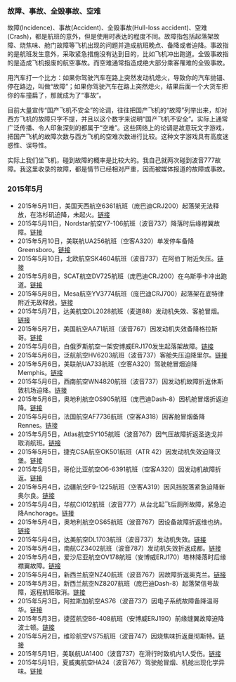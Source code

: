 ### 故障、事故、全毁事故、空难

故障(Incidence)、事故(Accident)、全毁事故(Hull-loss accident)、空难(Crash)，都是航班的意外，但是使用时表达的程度不同。故障指包括起落架故障、烧焦味、舱门故障等飞机出现的问题并造成航班晚点、备降或者迫降。事故指的是航班发生意外，采取紧急措施没有达到目的，比如飞机冲出跑道。全毁事故指的是造成飞机报废的航空事故。而空难通常指造成绝大部分乘客罹难的全毁事故。

用汽车打一个比方：如果你驾驶汽车在路上突然发动机熄火，导致你的汽车抛锚、停在路边，叫做“故障”；如果你驾驶汽车在路上突然熄火，结果后面一个大货车把你的车撞扁了，那就成为了“事故”。

目前大量宣传“国产飞机不安全”的论调，往往把国产飞机的“故障”列举出来，却对西方飞机的故障只字不提，并且以这个数字来说明“国产飞机不安全”。实际上通常广泛传播、令人印象深刻的都属于“空难”。这些网络上的论调是故意玩文字游戏，把国产飞机的故障次数与西方飞机的空难次数进行比较。这种文字游戏具有高度迷惑性、误导性。

实际上我们坐飞机，碰到故障的概率是比较大的。我自己就两次碰到波音777故障。我这里收录的故障，都是情节已经相对严重，因而被媒体报道的故障或事故。

### 2015年5月

- 2015年5月11日，美国天西航空6361航班（庞巴迪CRJ200）起落架无法释放，在洛杉矶迫降，未起火。[链接](http://www.caac.com.cn/news/74191.html)
- 2015年5月11日，Nordstar航空Y7-106航班（波音737）降落时后缘襟翼故障。[链接](http://avherald.com/h?article=486162ed&opt=0)
- 2015年5月10日，美联航UA256航班（空客A320）单发停车备降Greensboro。[链接](http://avherald.com/h?article=48616509&opt=0)
- 2015年5月10日，北欧航空SK4604航班（波音737）在阿伯丁附近失压。[链接](http://avherald.com/h?article=486166db&opt=0)
- 2015年5月8日，SCAT航空DV725航班（庞巴迪CRJ200）在乌斯季卡冲出跑道。[链接](http://avherald.com/h?article=485f1508&opt=0)
- 2015年5月8日，Mesa航空YV3774航班（庞巴迪CRJ700）起落架在底特律附近无故释放。[链接](http://avherald.com/h?article=48619e3c&opt=0)
- 2015年5月7日，达美航空DL2028航班（麦道88）发动机失效、客舱冒烟。[链接](http://avherald.com/h?article=485f0f5c&opt=0)
- 2015年5月7日，美国航空AA71航班（波音767）因发动机失效备降格拉斯哥。[链接](http://avherald.com/h?article=485e4991&opt=0)
- 2015年5月6日，白俄罗斯航空一架安博威ERJ170发生起落架故障。[链接](http://avherald.com/h?article=485e53c2&opt=0)
- 2015年5月6日，泛航航空HV6203航班（波音737）客舱失压迫降里尔。[链接](http://avherald.com/h?article=485d6f6f&opt=0)
- 2015年5月6日，美联航UA733航班（空客A320）驾驶舱冒烟迫降Memphis。[链接](http://avherald.com/h?article=485d63ce&opt=0)
- 2015年5月6日，西南航空WN4820航班（波音737）因发动机故障折返休斯敦机场迫降。[链接](http://avherald.com/h?article=485e519f&opt=0)
- 2015年5月6日，奥地利航空OS905航班（庞巴迪Dash-8）因机舱冒烟折返迫降。[链接](http://avherald.com/h?article=485e4e7c&opt=0)
- 2015年5月6日，法国航空AF7736航班（空客A318）因客舱冒烟备降Rennes。[链接](http://avherald.com/h?article=485d42ce&opt=0)
- 2015年5月5日，Atlas航空5Y105航班（波音767）因气压故障折返圣迭戈并取消航班。[链接](http://avherald.com/h?article=485d447f&opt=0)
- 2015年5月5日，捷克CSA航空OK501航班（ATR 42）因发动机失效迫降汉堡。[链接](http://avherald.com/h?article=485c9a29&opt=0)
- 2015年5月5日，哥伦比亚航空O6-6391航班（空客A320）因发动机故障折返。[链接](http://avherald.com/h?article=485c8d0e&opt=0)
- 2015年5月4日，边疆航空F9-1225航班（空客A319）因风挡脱落紧急迫降新奥尔良。[链接](http://avherald.com/h?article=485c867f&opt=0)
- 2015年5月4日，华航CI012航班（波音777）从台北起飞后厕所故障，紧急迫降Anchorage。[链接](http://www.caac.com.cn/news/73744.html)
- 2015年5月4日，奥地利航空OS65航班（波音767）因设备故障折返维也纳。[链接](http://avherald.com/h?article=485be247&opt=0)
- 2015年5月4日，达美航空DL1703航班（波音737）发动机失效。[链接](http://avherald.com/h?article=485c7ecf&opt=0)
- 2015年5月4日，南航CZ3402航班（波音787）发动机失效折返成都。[链接](http://avherald.com/h?article=485b9d86&opt=0)
- 2015年5月4日，爱沙尼亚航空OV178航班（安博威ERJ170）塔林降落时后缘襟翼故障。[链接](http://avherald.com/h?article=485b96aa&opt=0)
- 2015年5月4日，新西兰航空NZ40航班（波音767）因故障折返奥克兰。[链接](http://avherald.com/h?article=485b96aa&opt=0)
- 2015年5月3日，新西兰航空NZ8207航班（庞巴迪Dash-8）起落架信号故障，返程航班取消。[链接](http://avherald.com/h?article=485b9831&opt=0)
- 2015年5月3日，阿拉斯加航空AS76（波音737）因电子系统故障备降温哥华。[链接](http://avherald.com/h?article=485b9bc0&opt=0)
- 2015年5月3日，捷蓝航空B6-408航班（安博威ERJ190）前缘缝翼故障迫降波士顿。[链接](http://avherald.com/h?article=485d5fe2&opt=0)
- 2015年5月2日，维珍航空VS75航班（波音747）因烧焦味折返曼彻斯特。[链接](http://avherald.com/h?article=485a089f&opt=0)
- 2015年5月1日，美联航UA1400（波音737）在滑行时致机内1人受伤。[链接](http://avherald.com/h?article=485c73e5&opt=0)
- 2015年5月1日，夏威夷航空HA24（波音767）驾驶舱冒烟、机舱出现化学异味。[链接](http://avherald.com/h?article=485a02a1&opt=0)
